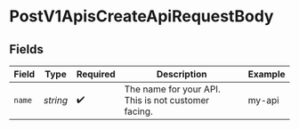 # PostV1ApisCreateApiRequestBody


## Fields

| Field                                               | Type                                                | Required                                            | Description                                         | Example                                             |
| --------------------------------------------------- | --------------------------------------------------- | --------------------------------------------------- | --------------------------------------------------- | --------------------------------------------------- |
| `name`                                              | *string*                                            | :heavy_check_mark:                                  | The name for your API. This is not customer facing. | my-api                                              |